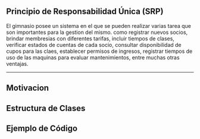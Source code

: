 ## Principio de Responsabilidad Única (SRP)



El gimnasio posee un sistema en el que se pueden realizar varias tarea que son importantes para la gestion del mismo.
como registrar nuevos socios, brindar membresias con diferentes tarifas, incluir tiempos de clases, verificar estados de cuentas de cada socio, consultar disponibilidad de cupos para las claes, establecer permisos de ingresos, registrar tiempos de uso de las maquinas para evaluar mantenimientos, entre muchas otras ventajas.

---
## Motivacion
## Estructura de Clases
## Ejemplo de Código